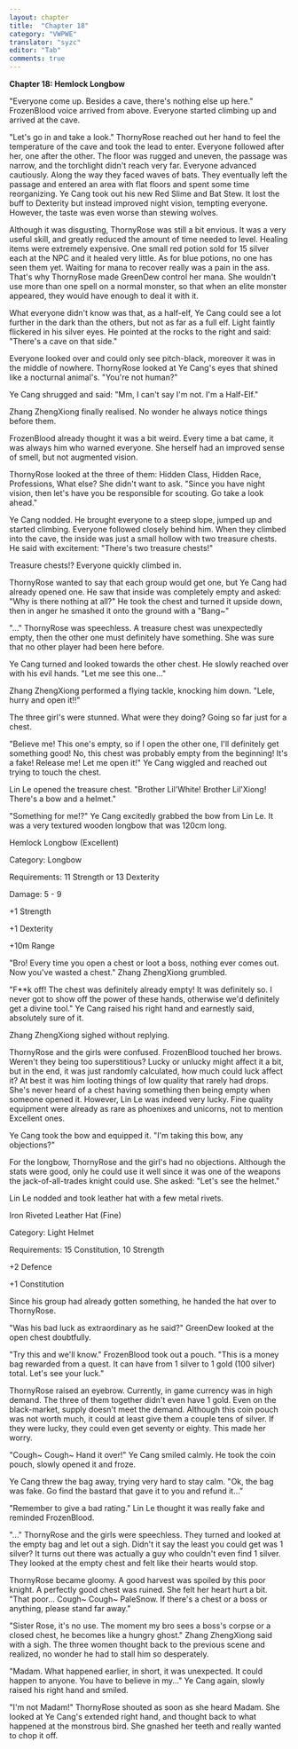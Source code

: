 ```yaml
---
layout: chapter
title:  "Chapter 18"
category: "VWPWE"
translator: "syzc"
editor: "Tab"
comments: true
---
```


**Chapter 18: Hemlock Longbow**

"Everyone come up. Besides a cave, there's nothing else up here." FrozenBlood voice arrived from above. Everyone started climbing up and arrived at the cave.

"Let's go in and take a look." ThornyRose reached out her hand to feel the temperature of the cave and took the lead to enter. Everyone followed after her, one after the other. The floor was rugged and uneven, the passage was narrow, and the torchlight didn't reach very far. Everyone advanced cautiously. Along the way they faced waves of bats. They eventually left the passage and entered an area with flat floors and spent some time reorganizing. Ye Cang took out his new Red Slime and Bat Stew. It lost the buff to Dexterity but instead improved night vision, tempting everyone. However, the taste was even worse than stewing wolves. 

Although it was disgusting, ThornyRose was still a bit envious. It was a very useful skill, and greatly reduced the amount of time needed to level. Healing items were extremely expensive. One small red potion sold for 15 silver each at the NPC and it healed very little. As for blue potions, no one has seen them yet. Waiting for mana to recover really was a pain in the ass. That's why ThornyRose made GreenDew control her mana. She wouldn't use more than one spell on a normal monster, so that when an elite monster appeared, they would have enough to deal it with it. 

What everyone didn't know was that, as a half-elf, Ye Cang could see a lot further in the dark than the others, but not as far as a full elf. Light faintly flickered in his silver eyes. He pointed at the rocks to the right and said: "There's a cave on that side."

Everyone looked over and could only see pitch-black, moreover it was in the middle of nowhere. ThornyRose looked at Ye Cang's eyes that shined like a nocturnal animal's. "You're not human?"

Ye Cang shrugged and said: "Mm, I can't say I'm not. I'm a Half-Elf."

Zhang ZhengXiong finally realised. No wonder he always notice things before them.

FrozenBlood already thought it was a bit weird. Every time a bat came, it was always him who warned everyone. She herself had an improved sense of smell, but not augmented vision.

ThornyRose looked at the three of them: Hidden Class, Hidden Race, Professions, What else? She didn't want to ask. "Since you have night vision, then let's have you be responsible for scouting. Go take a look ahead."

Ye Cang nodded. He brought everyone to a steep slope, jumped up and started climbing. Everyone followed closely behind him. When they climbed into the cave, the inside was just a small hollow with two treasure chests. He said with excitement: "There's two treasure chests!"

Treasure chests!? Everyone quickly climbed in.

ThornyRose wanted to say that each group would get one, but Ye Cang had already opened one. He saw that inside was completely empty and asked: "Why is there nothing at all?" He took the chest and turned it upside down, then in anger he smashed it onto the ground with a "Bang~"

"..." ThornyRose was speechless. A treasure chest was unexpectedly empty, then the other one must definitely have something. She was sure that no other player had been here before.

Ye Cang turned and looked towards the other chest. He slowly reached over with his evil hands. "Let me see this one..."

Zhang ZhengXiong performed a flying tackle, knocking him down. "Lele, hurry and open it!!"

The three girl's were stunned. What were they doing? Going so far just for a chest.

"Believe me! This one's empty, so if I open the other one, I'll definitely get something good! No, this chest was probably empty from the beginning! It's a fake! Release me! Let me open it!" Ye Cang wiggled and reached out trying to touch the chest.

Lin Le opened the treasure chest. "Brother Lil'White! Brother Lil'Xiong! There's a bow and a helmet."

"Something for me!?" Ye Cang excitedly grabbed the bow from Lin Le. It was a very textured wooden longbow that was 120cm long.

Hemlock Longbow (Excellent)

Category: Longbow

Requirements: 11 Strength or 13 Dexterity

Damage: 5 - 9

+1 Strength

+1 Dexterity

+10m Range

"Bro! Every time you open a chest or loot a boss, nothing ever comes out. Now you've wasted a chest." Zhang ZhengXiong grumbled. 

"F\*\*k off! The chest was definitely already empty! It was definitely so. I never got to show off the power of these hands, otherwise we'd definitely get a divine tool." Ye Cang raised his right hand and earnestly said, absolutely sure of it.

Zhang ZhengXiong sighed without replying.

ThornyRose and the girls were confused. FrozenBlood touched her brows. Weren't they being too superstitious? Lucky or unlucky might affect it a bit, but in the end, it was just randomly calculated, how much could luck affect it? At best it was him looting things of low quality that rarely had drops. She's never heard of a chest having something then being empty when someone opened it. However, Lin Le was indeed very lucky. Fine quality equipment were already as rare as phoenixes and unicorns, not to mention Excellent ones.

Ye Cang took the bow and equipped it. "I'm taking this bow, any objections?"

For the longbow, ThornyRose and the girl's had no objections. Although the stats were good, only he could use it well since it was one of the weapons the jack-of-all-trades knight could use. She asked: "Let's see the helmet."

Lin Le nodded and took leather hat with a few metal rivets.

Iron Riveted Leather Hat (Fine)

Category: Light Helmet

Requirements: 15 Constitution, 10 Strength

+2 Defence

+1 Constitution

Since his group had already gotten something, he handed the hat over to ThornyRose.

"Was his bad luck as extraordinary as he said?" GreenDew looked at the open chest doubtfully. 

"Try this and we'll know." FrozenBlood took out a pouch. "This is a money bag rewarded from a quest. It can have from 1 silver to 1 gold (100 silver) total. Let's see your luck."

ThornyRose raised an eyebrow. Currently, in game currency was in high demand. The three of them together didn't even have 1 gold. Even on the black-market, supply doesn't meet the demand. Although this coin pouch was not worth much, it could at least give them a couple tens of silver. If they were lucky, they could even get seventy or eighty. This made her worry.

"Cough~ Cough~ Hand it over!" Ye Cang smiled calmly. He took the coin pouch, slowly opened it and froze.

Ye Cang threw the bag away, trying very hard to stay calm. "Ok, the bag was fake. Go find the bastard that gave it to you and refund it..."

"Remember to give a bad rating." Lin Le thought it was really fake and reminded FrozenBlood.

"..." ThornyRose and the girls were speechless. They turned and looked at the empty bag and let out a sigh. Didn't it say the least you could get was 1 silver? It turns out there was actually a guy who couldn't even find 1 silver. They looked at the empty chest and felt like their hearts would stop. 

ThornyRose became gloomy. A good harvest was spoiled by this poor knight. A perfectly good chest was ruined. She felt her heart hurt a bit. "That poor... Cough~ Cough~ PaleSnow. If there's a chest or a boss or anything, please stand far away."

"Sister Rose, it's no use. The moment my bro sees a boss's corpse or a closed chest, he becomes like a hungry ghost." Zhang ZhengXiong said with a sigh. The three women thought back to the previous scene and realized, no wonder he had to stall him so desperately.

"Madam. What happened earlier, in short, it was unexpected. It could happen to anyone. You have to believe in my..." Ye Cang again, slowly raised his right hand and smiled.  

"I'm not Madam!" ThornyRose shouted as soon as she heard Madam. She looked at Ye Cang's extended right hand, and thought back to what happened at the monstrous bird. She gnashed her teeth and really wanted to chop it off.